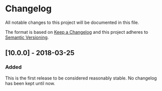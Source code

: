 # Changelog

All notable changes to this project will be documented in this file.

The format is based on [Keep a
Changelog](http://keepachangelog.com/en/1.0.0/) and this project
adheres to [Semantic Versioning](http://semver.org/spec/v2.0.0.html).

## [10.0.0] - 2018-03-25
### Added

This is the first release to be considered reasonably stable. No
changelog has been kept until now.
